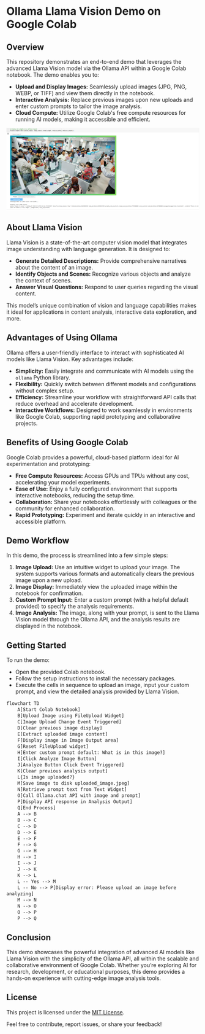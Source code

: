 # Ollama Llama Vision Demo on Google Colab

## Overview

This repository demonstrates an end-to-end demo that leverages the advanced Llama Vision model via the Ollama API within a Google Colab notebook. The demo enables you to:

- **Upload and Display Images:** Seamlessly upload images (JPG, PNG, WEBP, or TIFF) and view them directly in the notebook.
- **Interactive Analysis:** Replace previous images upon new uploads and enter custom prompts to tailor the image analysis.
- **Cloud Compute:** Utilize Google Colab's free compute resources for running AI models, making it accessible and efficient.

![Demo Output](https://github.com/itsual/AI-Agents/blob/main/LLAMA-Vision/LLAMA-Vision-Demo-1.png)

## About Llama Vision

Llama Vision is a state-of-the-art computer vision model that integrates image understanding with language generation. It is designed to:
- **Generate Detailed Descriptions:** Provide comprehensive narratives about the content of an image.
- **Identify Objects and Scenes:** Recognize various objects and analyze the context of scenes.
- **Answer Visual Questions:** Respond to user queries regarding the visual content.

This model’s unique combination of vision and language capabilities makes it ideal for applications in content analysis, interactive data exploration, and more.

## Advantages of Using Ollama

Ollama offers a user-friendly interface to interact with sophisticated AI models like Llama Vision. Key advantages include:

- **Simplicity:** Easily integrate and communicate with AI models using the `ollama` Python library.
- **Flexibility:** Quickly switch between different models and configurations without complex setup.
- **Efficiency:** Streamline your workflow with straightforward API calls that reduce overhead and accelerate development.
- **Interactive Workflows:** Designed to work seamlessly in environments like Google Colab, supporting rapid prototyping and collaborative projects.

## Benefits of Using Google Colab

Google Colab provides a powerful, cloud-based platform ideal for AI experimentation and prototyping:

- **Free Compute Resources:** Access GPUs and TPUs without any cost, accelerating your model experiments.
- **Ease of Use:** Enjoy a fully configured environment that supports interactive notebooks, reducing the setup time.
- **Collaboration:** Share your notebooks effortlessly with colleagues or the community for enhanced collaboration.
- **Rapid Prototyping:** Experiment and iterate quickly in an interactive and accessible platform.

## Demo Workflow

In this demo, the process is streamlined into a few simple steps:
1. **Image Upload:** Use an intuitive widget to upload your image. The system supports various formats and automatically clears the previous image upon a new upload.
2. **Image Display:** Immediately view the uploaded image within the notebook for confirmation.
3. **Custom Prompt Input:** Enter a custom prompt (with a helpful default provided) to specify the analysis requirements.
4. **Image Analysis:** The image, along with your prompt, is sent to the Llama Vision model through the Ollama API, and the analysis results are displayed in the notebook.

## Getting Started

To run the demo:
- Open the provided Colab notebook.
- Follow the setup instructions to install the necessary packages.
- Execute the cells in sequence to upload an image, input your custom prompt, and view the detailed analysis provided by Llama Vision.

```mermaid
flowchart TD
    A[Start Colab Notebook]
    B[Upload Image using FileUpload Widget]
    C[Image Upload Change Event Triggered]
    D[Clear previous image display]
    E[Extract uploaded image content]
    F[Display image in Image Output area]
    G[Reset FileUpload widget]
    H[Enter custom prompt default: What is in this image?]
    I[Click Analyze Image Button]
    J[Analyze Button Click Event Triggered]
    K[Clear previous analysis output]
    L{Is image uploaded?}
    M[Save image to disk uploaded_image.jpeg]
    N[Retrieve prompt text from Text Widget]
    O[Call Ollama.chat API with image and prompt]
    P[Display API response in Analysis Output]
    Q[End Process]
    A --> B
    B --> C
    C --> D
    D --> E
    E --> F
    F --> G
    G --> H
    H --> I
    I --> J
    J --> K
    K --> L
    L -- Yes --> M
    L -- No --> P[Display error: Please upload an image before analyzing]
    M --> N
    N --> O
    O --> P
    P --> Q
  ```

## Conclusion

This demo showcases the powerful integration of advanced AI models like Llama Vision with the simplicity of the Ollama API, all within the scalable and collaborative environment of Google Colab. Whether you’re exploring AI for research, development, or educational purposes, this demo provides a hands-on experience with cutting-edge image analysis tools.

## License

This project is licensed under the [MIT License](LICENSE).

Feel free to contribute, report issues, or share your feedback!
